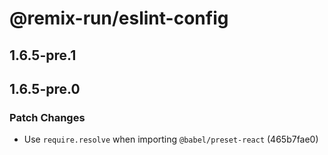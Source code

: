 # @remix-run/eslint-config

## 1.6.5-pre.1

## 1.6.5-pre.0

### Patch Changes

- Use `require.resolve` when importing `@babel/preset-react` (465b7fae0)
